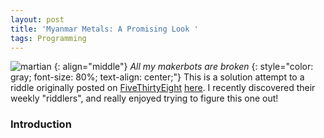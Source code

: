 ```yaml
---
layout: post
title: 'Myanmar Metals: A Promising Look '
tags: Programming
---
```


![martian](https://i.imgur.com/4npodS6.jpg)
{: align="middle"}
*All my makerbots are broken*
{: style="color: gray; font-size: 80%; text-align: center;"}
This is a solution attempt to a riddle originally posted on [FiveThirtyEight](https://FiveThirtyEight.com) [here](https://fivethirtyeight.com/features/in-space-no-one-can-hear-your-3d-printer-die/). I recently discovered their weekly "riddlers", and really enjoyed trying to figure this one out!


### Introduction


###
